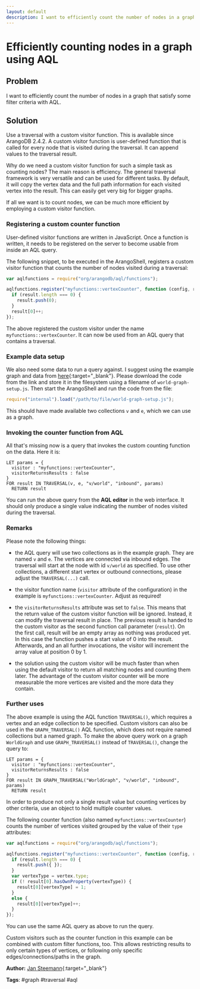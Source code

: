 ```yaml
---
layout: default
description: I want to efficiently count the number of nodes in a graph that satisfy some filtercriteria with AQL
---
```

# Efficiently counting nodes in a graph using AQL

## Problem

I want to efficiently count the number of nodes in a graph that satisfy some filter
criteria with AQL.

## Solution

Use a traversal with a custom visitor function. This is available since ArangoDB 2.4.2.
A custom visitor function is user-defined function that is called for every node that
is visited during the traversal. It can append values to the traversal result.

Why do we need a custom visitor function for such a simple task as counting nodes?
The main reason is efficiency. The general traversal framework is very versatile and
can be used for different tasks. By default, it will copy the vertex data and the full
path information for each visited vertex into the result. This can easily get very big
for bigger graphs.

If all we want is to count nodes, we can be much more efficient by employing a custom
visitor function.

### Registering a custom counter function

User-defined visitor functions are written in JavaScript. Once a function is written,
it needs to be registered on the server to become usable from inside an AQL query.

The following snippet, to be executed in the ArangoShell, registers a custom visitor 
function that counts the number of nodes visited during a traversal:

```js
var aqlfunctions = require("org/arangodb/aql/functions");

aqlfunctions.register("myfunctions::vertexCounter", function (config, result) {
  if (result.length === 0) {
    result.push(0);
  }
  result[0]++;
});
```

The above registered the custom visitor under the name `myfunctions::vertexCounter`. It
can now be used from an AQL query that contains a traversal. 

### Example data setup

We also need some data to run a query against. I suggest using the example graph and data 
from [here](https://jsteemann.github.io/downloads/code/world-graph-setup.js){:target="_blank"}.
Please download the code from the link and store it in the filesystem using a filename
of `world-graph-setup.js`. Then start the ArangoShell and run the code from the file:

```js
require("internal").load("/path/to/file/world-graph-setup.js");
```

This should have made available two collections `v` and `e`, which we can use as a graph.

### Invoking the counter function from AQL

All that's missing now is a query that invokes the custom counting function on the data.
Here it is:
 
```
LET params = { 
  visitor : "myfunctions::vertexCounter", 
  visitorReturnsResults : false 
}
FOR result IN TRAVERSAL(v, e, "v/world", "inbound", params) 
  RETURN result
```

You can run the above query from the **AQL editor** in the web interface. It should only
produce a single value indicating the number of nodes visited during the traversal.

### Remarks

Please note the following things:

* the AQL query will use two collections as in the example graph. They are named `v` and 
  `e`. The vertices are connected via inbound edges. The traversal will start at the
  node with id `v/world` as specified. To use other collections, a different start vertex
  or outbound connections, please adjust the `TRAVERSAL(...)` call.

* the visitor function name (`visitor` attribute of the configuration) in the example
  is `myfunctions::vertexCounter`. Adjust as required!

* the `visitorReturnsResults` attribute was set to `false`. This means that the return
  value of the custom visitor function will be ignored. Instead, it can modify the traversal
  result in place. The previous result is handed to the custom visitor as the second 
  function call parameter (`result`). On the first call, result will be an empty array as
  nothing was produced yet. In this case the function pushes a start value of 0 into the 
  result. Afterwards, and an all further invocations, the visitor will increment the 
  array value at position 0 by 1.

* the solution using the custom visitor will be much faster than when using the default 
  visitor to return all matching nodes and counting them later. The advantage of the
  custom visitor counter will be more measurable the more vertices are visited and the
  more data they contain. 
 
### Further uses
 
The above example is using the AQL function `TRAVERSAL()`, which requires a vertex and 
an edge collection to be specified. Custom visitors can also be used in the
`GRAPH_TRAVERSAL()` AQL function, which does not require named collections but a named 
graph. To make the above query work on a graph `WorldGraph` and use `GRAPH_TRAVERSAL()`
instead of `TRAVERSAL()`, change the query to:

```
LET params = { 
  visitor : "myfunctions::vertexCounter", 
  visitorReturnsResults : false 
}
FOR result IN GRAPH_TRAVERSAL("WorldGraph", "v/world", "inbound", params) 
  RETURN result
```

In order to produce not only a single result value but counting vertices by other criteria,
use an object to hold multiple counter values.

The following counter function (also named `myfunctions::vertexCounter`) counts the number
of vertices visited grouped by the value of their `type` attributes:

```js
var aqlfunctions = require("org/arangodb/aql/functions");

aqlfunctions.register("myfunctions::vertexCounter", function (config, result, vertex) {
  if (result.length === 0) {
    result.push({ });
  }
  var vertexType = vertex.type;
  if (! result[0].hasOwnProperty(vertexType)) {
    result[0][vertexType] = 1;
  }
  else {
    result[0][vertexType]++;
  }
});
```

You can use the same AQL query as above to run the query.

Custom visitors such as the counter function in this example can be combined with custom 
filter functions, too. This allows restricting results to only certain types of vertices, 
or following only specific edges/connections/paths in the graph.

**Author:** [Jan Steemann](https://github.com/jsteemann){:target="_blank"}

**Tags**: #graph #traversal #aql
